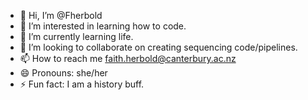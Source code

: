 - 👋 Hi, I’m @Fherbold
- 👀 I’m interested in learning how to code.
- 🌱 I’m currently learning life.
- 💞️ I’m looking to collaborate on creating sequencing code/pipelines.
- 📫 How to reach me faith.herbold@canterbury.ac.nz
- 😄 Pronouns: she/her
- ⚡ Fun fact: I am a history buff.

<!---
Fherbold/Fherbold is a ✨ special ✨ repository because its `README.md` (this file) appears on your GitHub profile.
You can click the Preview link to take a look at your changes.
--->
